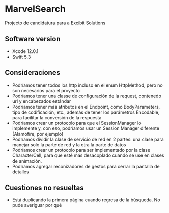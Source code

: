 # MarvelSearch

Projecto de candidatura para a Excibit Solutions

## Software version

- Xcode 12.0.1
- Swift 5.3

## Consideraciones

- Podríamos tener todos los http incluso en el enum HttpMethod, pero no son necesarios para el proyecto
- Podríamos tener una classe de configuración de la request, contenedo url y encabezados estándar
- Podríamos tener más atributos en el Endpoint, como BodyParameters, tipo de codificación, etc., además de tener los parámetros Encodable, para facilitar la conversión de la respuesta
- Podríamos crear un protocolo para que el SessionManager lo implemente y, con eso, podríamos usar un Session Manager diferente (Alamofire, por ejemplo)
- Podríamos dividir la clase de servicio de red en 2 partes: una clase para manejar solo la parte de red y la otra la parte de datos
- Podríamos crear un protocolo para ser implementado por la clase CharacterCell, para que esté más desacoplado cuando se use en clases de animación.
- Podríamos agregar reconizadores de gestos para cerrar la pantalla de detalles

## Cuestiones no resueltas
- Está duplicando la primera página cuando regresa de la búsqueda. No pude averiguar por qué
